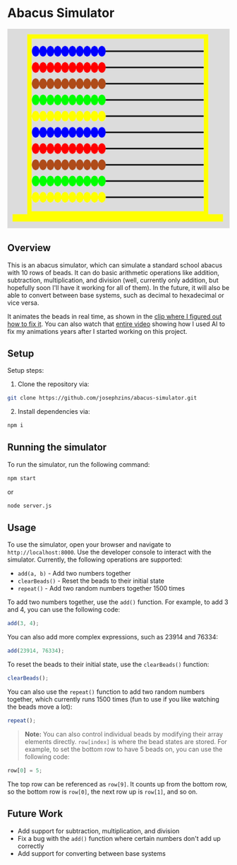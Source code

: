 # Abacus Simulator

![Abacus Simulator Preview](preview.png)


## Overview

This is an abacus simulator, which can simulate a standard school abacus with 10 rows of beads. It can do basic arithmetic operations like addition, subtraction, multiplication, and division (well, currently only addition, but hopefully soon I'll have it working for all of them). In the future, it will also be able to convert between base systems, such as decimal to hexadecimal or vice versa.

It animates the beads in real time, as shown in the [clip where I figured out how to fix it](https://www.youtube.com/clip/UgkxOIreMiHiVHz_q8NlKkUF8gZzVjAxyMu4). You can also watch that [entire video](https://youtu.be/E3Te0hEpWiU) showing how I used AI to fix my animations years after I started working on this project.

## Setup

Setup steps:

1. Clone the repository via:

```bash
git clone https://github.com/josephzins/abacus-simulator.git
```

2. Install dependencies via:

```bash
npm i
```

## Running the simulator

To run the simulator, run the following command:

```bash
npm start
```
or
```bash
node server.js
```

## Usage

To use the simulator, open your browser and navigate to `http://localhost:8000`. Use the developer console to interact with the simulator. Currently, the following operations are supported:
- `add(a, b)` - Add two numbers together
- `clearBeads()` - Reset the beads to their initial state
- `repeat()` - Add two random numbers together 1500 times

To add two numbers together, use the `add()` function. For example, to add 3 and 4, you can use the following code:

```javascript
add(3, 4);
```

You can also add more complex expressions, such as 23914 and 76334:

```javascript
add(23914, 76334);
```

To reset the beads to their initial state, use the `clearBeads()` function:

```javascript
clearBeads();
```

You can also use the `repeat()` function to add two random numbers together, which currently runs 1500 times (fun to use if you like watching the beads move a lot):

```javascript
repeat();
```

> **Note:** You can also control individual beads by modifying their array elements directly. `row[index]` is where the bead states are stored. For example, to set the bottom row to have 5 beads on, you can use the following code:

```javascript
row[0] = 5;
```

The top row can be referenced as `row[9]`. It counts up from the bottom row, so the bottom row is `row[0]`, the next row up is `row[1]`, and so on.


## Future Work

- Add support for subtraction, multiplication, and division
- Fix a bug with the `add()` function where certain numbers don't add up correctly
- Add support for converting between base systems